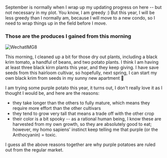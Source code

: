 September is normally when I wrap up my updating progress on here -- but not necessary in my plot. You know, I am greedy :) 
But this year, I will be less greedy than I normally am, because I will move to a new condo, so I need to wrap things up in the field before I move.

### Those are the produces I gained from this morning
![WechatIMG8](https://user-images.githubusercontent.com/79727789/189538636-d780d9b7-725a-41db-a692-61ee794d2db9.jpg)

This morning, I cleaned up a bit for those dry out plants, including a black krim tomato, a handful of beans, and two potato plants. I think I am having at least three black kirm plants this year, and they keep giving. I have save seeds from this hairloom cultivar, so hopefully, next spring, I can start my own black krim from seeds in my sunny new apartment 🤩

I am trying some purple potato this year, it turns out, I don't really love it as I thought I would be, and here are the reasons:
*  they take longer than the others to fully mature, which means they require more effort than the other cultivars
*  they tend to grow very tall that means a trade off with the other crop 
*  their color is a bit spooky -- as a rational human being, I know these are harvested from my own growth, so they are absolutely good to eat; however, my homo sapiens' instinct keep telling me that purple (or the Anthocyanin) = toxic.

I guess all the above reasons together are why purple potatoes are ruled out from the regular market. 
